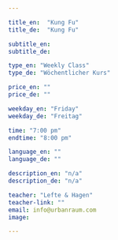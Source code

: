 ```yaml
---

title_en:  "Kung Fu"
title_de:  "Kung Fu"

subtitle_en:
subtitle_de:

type_en: "Weekly Class"
type_de: "Wöchentlicher Kurs"

price_en: ""
price_de: ""

weekday_en: "Friday"
weekday_de: "Freitag"

time: "7:00 pm"
endtime: "8:00 pm"

language_en: ""
language_de: ""

description_en: "n/a"
description_de: "n/a"

teacher: "Lefte & Hagen"
teacher-link: ""
email: info@urbanraum.com
image:

---
```


